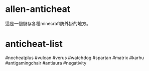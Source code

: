 # allen-anticheat
這是一個儲存各種minecraft防外掛的地方。
# anticheat-list
#nocheatplus
#vulcan
#verus
#watchdog
#spartan
#matrix
#karhu
#antigamingchair
#antiaura
#negativity
